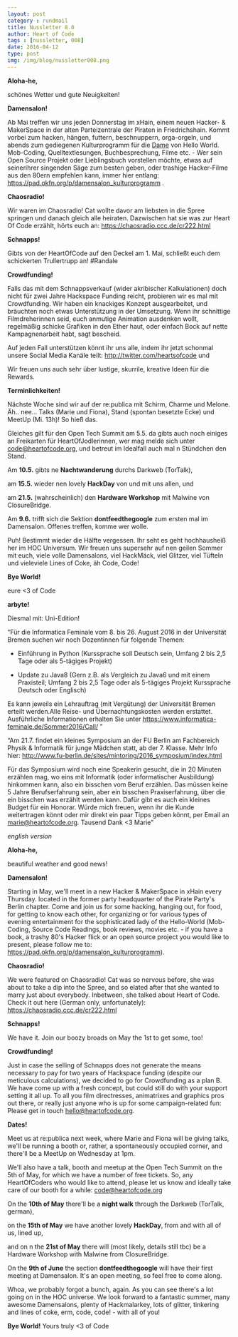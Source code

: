 ```yaml
---
layout: post
category : rundmail
title: Nussletter 8.0
author: Heart of Code
tags : [nussletter, 008]
date: 2016-04-12
type: post
img: /img/blog/nussletter008.png
---
```


**Aloha-he,**

schönes Wetter und gute Neuigkeiten!


**Damensalon!**

Ab Mai treffen wir uns jeden Donnerstag im xHain, einem neuen Hacker- & MakerSpace in der alten Parteizentrale der Piraten in Friedrichshain. Kommt vorbei zum hacken, hängen, futtern, beschnuppern, orga-orgeln, und abends zum gediegenen Kulturprogramm für die <a href="https://www.youtube.com/watch?v=JJ58_qGvIJk" target="_blank">Dame</a> von Hello World. Mob-Coding, Quelltextlesungen, Buchbesprechung, Filme etc. - Wer sein Open Source Projekt oder Lieblingsbuch vorstellen möchte, etwas auf seinerihrer singenden Säge zum besten geben, oder trashige Hacker-Filme aus den 80ern empfehlen kann, immer hier entlang: https://pad.okfn.org/p/damensalon_kulturprogramm .


**Chaosradio!**

Wir waren im Chaosradio! Cat wollte davor am liebsten in die Spree springen und danach gleich alle heiraten. Dazwischen hat sie was zur Heart Of Code erzählt, hörts euch an: https://chaosradio.ccc.de/cr222.html


**Schnapps!**

Gibts von der HeartOfCode auf den Deckel am 1. Mai, schließt euch dem schickerten Trullertrupp an! #Randale


**Crowdfunding!**

Falls das mit dem Schnappsverkauf (wider akribischer Kalkulationen) doch nicht für zwei Jahre Hackspace Funding reicht, probieren wir es mal mit Crowdfunding. Wir haben ein knackiges Konzept ausgearbeitet, und bräuchten noch etwas Unterstützung in der Umsetzung. Wenn ihr schnittige Filmdreherinnen seid, euch anmutige Animation ausdenken wollt, regelmäßig schicke Grafiken in den Ether haut, oder einfach Bock auf nette Kampagnenarbeit habt, sagt bescheid.


Auf jeden Fall unterstützen könnt ihr uns alle, indem ihr jetzt schonmal unsere Social Media Kanäle teilt: http://twitter.com/heartsofcode und


Wir freuen uns auch sehr über lustige, skurrile, kreative Ideen für die Rewards.


**Terminlichkeiten!**

Nächste Woche sind wir auf der re:publica mit Schirm, Charme und Melone. Äh.. nee... Talks (Marie und Fiona), Stand (spontan besetzte Ecke) und MeetUp (Mi. 13h)! So hieß das.

Gleiches gilt für den Open Tech Summit am 5.5. da gibts auch noch einiges an Freikarten für HeartOfJodlerinnen, wer mag melde sich unter code@heartofcode.org, und betreut im Idealfall auch mal n Stündchen den Stand.


Am **10.5.** gibts ne **Nachtwanderung** durchs Darkweb (TorTalk),

am **15.5.** wieder nen lovely  **HackDay** von und mit uns allen, und

am **21.5.** (wahrscheinlich) den **Hardware Workshop** mit Malwine von ClosureBridge.


Am **9.6.** trifft sich die Sektion **dontfeedthegoogle** zum ersten mal im Damensalon. Offenes treffen, komme wer wolle.


Puh! Bestimmt wieder die Hälfte vergessen. Ihr seht es geht hochhausheiß her im HOC Universum. Wir freuen uns supersehr auf nen geilen Sommer mit euch, viele volle Damensalons, viel HackMäck, viel Glitzer, viel Tüfteln und vieleviele Lines of Coke, äh Code, Code!


**Bye World!**

eure <3 of Code



**arbyte!**

Diesmal mit: Uni-Edition!


“Für die Informatica Feminale vom 8. bis 26. August 2016 in der Universität Bremen suchen wir noch Dozentinnen für folgende Themen:

- Einführung in Python
(Kurssprache soll Deutsch sein, Umfang 2 bis 2,5 Tage oder als 5-tägiges Projekt)

- Update zu Java8
(Gern z.B. als Vergleich zu Java6 und mit einem Praxisteil;
Umfang 2 bis 2,5 Tage oder als 5-tägiges Projekt
Kurssprache Deutsch oder Englisch)

Es kann jeweils ein Lehrauftrag (mit Vergütung) der Universität Bremen erteilt werden.Alle Reise- und Übernachtungskosten werden erstattet.
Ausführliche Informationen erhalten Sie unter
https://www.informatica-feminale.de/Sommer2016/Call/ ”


“Am 21.7. findet ein kleines Symposium an der FU Berlin am Fachbereich Physik &  Informatik für junge Mädchen statt, ab der 7. Klasse. Mehr Info hier: http://www.fu-berlin.de/sites/mintoring/2016_symposium/index.html

Für das Symposium wird noch eine Speakerin gesucht, die in 20 Minuten erzählen mag, wo eins mit Informatik (oder informatischer Ausbildung) hinkommen kann, also ein bisschen vom Beruf erzählen. Das müssen keine 5 Jahre Berufserfahrung sein, aber ein bisschen Praxiserfahrung, über die ein bisschen was erzählt werden kann. Dafür gibt es auch ein kleines Budget für ein Honorar. Würde mich freuen, wenn ihr die Kunde weitertragen könnt oder mir direkt ein paar Tipps geben könnt, per Email an marie@heartofcode.org. Tausend Dank <3 Marie"

*english version*

**Aloha-he,**

beautiful weather and good news!

**Damensalon!**

Starting in May, we'll meet in a new Hacker & MakerSpace in xHain every Thursday. located in the former party headquarter of the Pirate Party's Berlin chapter. Come and join us for some hacking, hanging out, for food, for getting to know each other, for organizing or for various types of evening entertainment for the sophisticated lady of the Hello-World (Mob-Coding, Source Code Readings, book reviews, movies etc. - if you have a book, a trashy 80's Hacker flick or an open source project you would like to present, please follow me to: https://pad.okfn.org/p/damensalon_kulturprogramm).


**Chaosradio!**

We were featured on Chaosradio! Cat was so nervous before, she was about to take a dip into the Spree, and so elated after that she wanted to marry just about everybody. Inbetween, she talked about Heart of Code. Check it out here (German only, unfortunately): https://chaosradio.ccc.de/cr222.html


**Schnapps!**

We have it. Join our boozy broads on May the 1st to get some, too!


**Crowdfunding!**

Just in case the selling of Schnapps does not generate the means necessary to pay for two years of Hackspace funding (despite our meticulous calculations), we decided to go for Crowdfunding as a plan B. We have come up with a fresh concept, but could still do with your support setting it all up. To all you film directresses, animatrixes and graphics pros out there, or really just anyone who is up for some campaign-related fun: Please get in touch hello@heartofcode.org.


**Dates!**

Meet us at re:publica next week, where Marie and Fiona will be giving talks, we'll be running a booth or, rather, a spontaneously occupied corner, and there'll be a MeetUp on Wednesday at 1pm.

We'll also have a talk, booth and meetup at the Open Tech Summit on the 5th of May, for which we have a number of free tickets. So, any HeartOfCoders who would like to attend, please let us know and ideally take care of our booth for a while: code@heartofcode.org

On the **10th of May** there'll be a **night walk** through the Darkweb (TorTalk, german),

on the **15th of May** we have another lovely **HackDay**, from and with all of us, lined up,

and on n the **21st of May** there will (most likely, details still tbc) be a Hardware Workshop with Malwine from ClosureBridge.


On the **9th of June** the section **dontfeedthegoogle** will have their first meeting at Damensalon. It's an open meeting, so feel free to come along.


Whoa, we probably forgot a bunch, again. As you can see there's a lot going on in the HOC universe. We look forward to a fantastic summer, many awesome Damensalons, plenty of Hackmalarkey, lots of glitter, tinkering and lines of coke, erm, code, code! -  with all of you!


**Bye World!**
Yours truly <3 of Code
